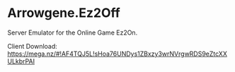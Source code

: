 # Arrowgene.Ez2Off

Server Emulator for the Online Game Ez2On.

Client Download: https://mega.nz/#!AF4TQJ5L!sHoa76UNDys1ZBxzy3wrNVrgwRDS9eZtcXXULkbrPAI
